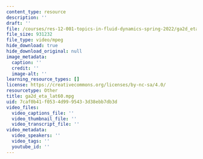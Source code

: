 ```yaml
---
content_type: resource
description: ''
draft: ''
file: /courses/res-12-001-topics-in-fluid-dynamics-spring-2022/ga2d_eta_lat60.mpg
file_size: 931232
file_type: video/mpeg
hide_download: true
hide_download_original: null
image_metadata:
  caption: ''
  credit: ''
  image-alt: ''
learning_resource_types: []
license: https://creativecommons.org/licenses/by-nc-sa/4.0/
resourcetype: Other
title: ga2d_eta_lat60.mpg
uid: 7caf0b41-f053-4d99-9543-3d38ebb7db3d
video_files:
  video_captions_file: ''
  video_thumbnail_file: ''
  video_transcript_file: ''
video_metadata:
  video_speakers: ''
  video_tags: ''
  youtube_id: ''
---
```

